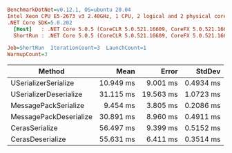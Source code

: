 ``` ini

BenchmarkDotNet=v0.12.1, OS=ubuntu 20.04
Intel Xeon CPU E5-2673 v3 2.40GHz, 1 CPU, 2 logical and 2 physical cores
.NET Core SDK=5.0.202
  [Host]   : .NET Core 5.0.5 (CoreCLR 5.0.521.16609, CoreFX 5.0.521.16609), X64 RyuJIT
  ShortRun : .NET Core 5.0.5 (CoreCLR 5.0.521.16609, CoreFX 5.0.521.16609), X64 RyuJIT

Job=ShortRun  IterationCount=3  LaunchCount=1  
WarmupCount=3  

```
|                 Method |      Mean |     Error |    StdDev |
|----------------------- |----------:|----------:|----------:|
|   USerializerSerialize | 10.949 ms |  9.001 ms | 0.4934 ms |
| USerializerDeserialize | 31.115 ms | 19.563 ms | 1.0723 ms |
|   MessagePackSerialize |  9.454 ms |  3.805 ms | 0.2086 ms |
| MessagePackDeserialize | 30.891 ms |  8.960 ms | 0.4911 ms |
|         CerasSerialize | 56.497 ms |  9.399 ms | 0.5152 ms |
|       CerasDeserialize | 55.631 ms |  6.411 ms | 0.3514 ms |
